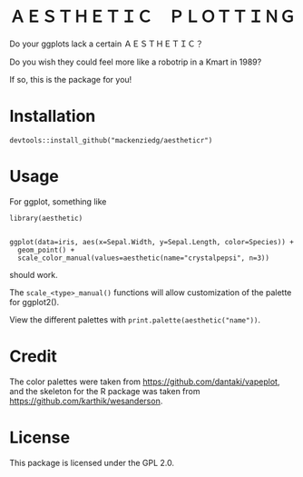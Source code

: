 # ＡＥＳＴＨＥＴＩＣ　ＰＬＯＴＴＩＮＧ

Do your ggplots lack a certain ＡＥＳＴＨＥＴＩＣ？

Do you wish they could feel more like a robotrip in a Kmart in 1989?

If so, this is the package for you!

# Installation

`devtools::install_github("mackenziedg/aestheticr")`

# Usage

For ggplot, something like

```{r}
library(aesthetic)


ggplot(data=iris, aes(x=Sepal.Width, y=Sepal.Length, color=Species)) +
  geom_point() + 
  scale_color_manual(values=aesthetic(name="crystalpepsi", n=3))
```

should work.

The `scale_<type>_manual()` functions will allow customization of the palette for ggplot2().

View the different palettes with `print.palette(aesthetic("name"))`.

# Credit

The color palettes were taken from https://github.com/dantaki/vapeplot, and the skeleton for the R package was taken from https://github.com/karthik/wesanderson.

# License

This package is licensed under the GPL 2.0.


